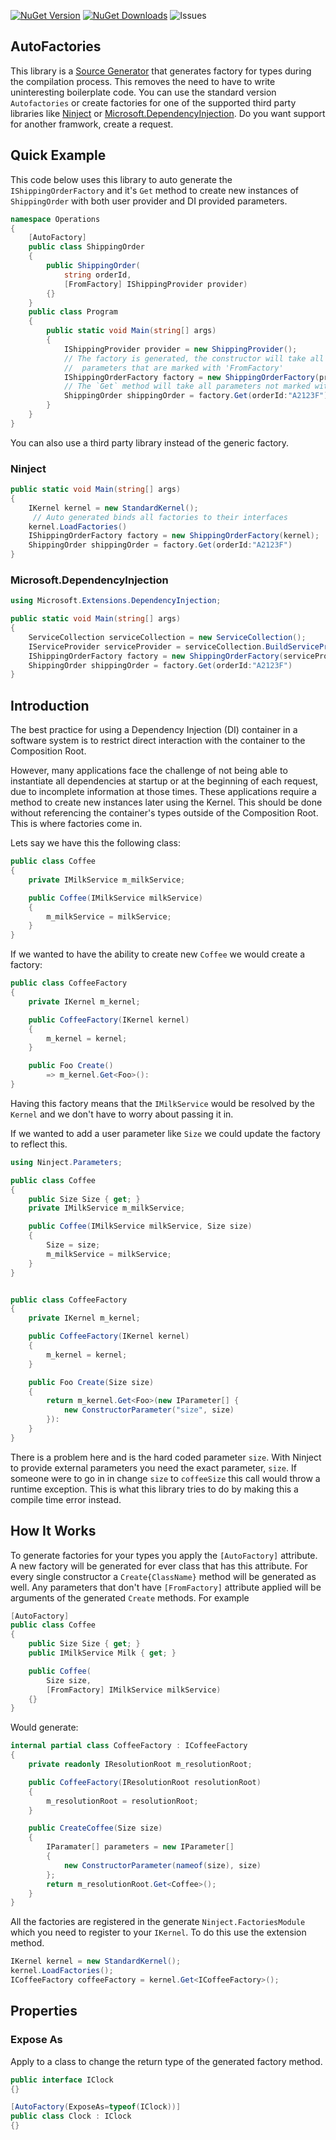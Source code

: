 [![NuGet Version](http://img.shields.io/nuget/v/Ninject.Extension.AutoFactories.svg?style=flat)](https://www.nuget.org/packages/Ninject.Extension.AutoFactories/) 
[![NuGet Downloads](http://img.shields.io/nuget/dt/Ninject.Extension.AutoFactories.svg?style=flat)](https://www.nuget.org/packages/Ninject.Extension.AutoFactories/)
![Issues](https://img.shields.io/github/issues-closed/ByronMayne/Ninject.Extensions.AutoFactories)


## AutoFactories

This library is a [Source Generator](https://learn.microsoft.com/en-us/dotnet/csharp/roslyn-sdk/source-generators-overview) that generates factory for types during the compilation  process. This removes the need to have to write uninteresting boilerplate code. You can use the standard version `Autofactories` or create factories for one of the supported third party libraries like [Ninject](https://github.com/ninject/Ninject) or [Microsoft.DependencyInjection](https://learn.microsoft.com/en-us/dotnet/core/extensions/dependency-injection). Do you want support for another framwork, create a request. 

## Quick Example

This code below uses this library to auto generate the `IShippingOrderFactory` and it's `Get` method to create new instances of `ShippingOrder` with both user provider and DI provided parameters.

```cs
namespace Operations 
{
    [AutoFactory] 
    public class ShippingOrder 
    {
        public ShippingOrder(
            string orderId,
            [FromFactory] IShippingProvider provider)
        {}
    }
    public class Program 
    {
        public static void Main(string[] args)
        {
            IShippingProvider provider = new ShippingProvider();
            // The factory is generated, the constructor will take all
            //  parameters that are marked with 'FromFactory' 
            IShippingOrderFactory factory = new ShippingOrderFactory(provider);
            // The `Get` method will take all parameters not marked with 'FromFactory'
            ShippingOrder shippingOrder = factory.Get(orderId:"A2123F")
        }
    }
}
```

You can also use a third party library instead of the generic factory. 

### Ninject
```cs
public static void Main(string[] args)
{
    IKernel kernel = new StandardKernel();
     // Auto generated binds all factories to their interfaces
    kernel.LoadFactories()
    IShippingOrderFactory factory = new ShippingOrderFactory(kernel);
    ShippingOrder shippingOrder = factory.Get(orderId:"A2123F")
}
```

### Microsoft.DependencyInjection
```cs
using Microsoft.Extensions.DependencyInjection;

public static void Main(string[] args)
{
    ServiceCollection serviceCollection = new ServiceCollection();
    IServiceProvider serviceProvider = serviceCollection.BuildServiceProvider();
    IShippingOrderFactory factory = new ShippingOrderFactory(serviceProvider);
    ShippingOrder shippingOrder = factory.Get(orderId:"A2123F")
}
```

## Introduction
The best practice for using a Dependency Injection (DI) container in a software system is to restrict direct interaction with the container to the Composition Root.

However, many applications face the challenge of not being able to instantiate all dependencies at startup or at the beginning of each  request, due to incomplete information at those times. These applications require a method to create new instances later using the Kernel. This should be done without referencing the container's types outside of the Composition Root. This is where factories come in.


Lets say we have this the following class: 

```csharp
public class Coffee
{
    private IMilkService m_milkService;

    public Coffee(IMilkService milkService)
    {
        m_milkService = milkService;
    }
}
```
If we wanted to have the ability to create new `Coffee` we would create a factory:

```csharp 
public class CoffeeFactory
{
    private IKernel m_kernel;

    public CoffeeFactory(IKernel kernel)
    {
        m_kernel = kernel;
    }

    public Foo Create()
        => m_kernel.Get<Foo>():
}
```

Having this factory means that the `IMilkService` would be resolved by the `Kernel` and we don't have to worry about passing it in. 

If we wanted to add a user parameter like `Size` we could update the factory to reflect this.

```csharp 
using Ninject.Parameters;

public class Coffee
{
    public Size Size { get; }
    private IMilkService m_milkService;

    public Coffee(IMilkService milkService, Size size)
    {
        Size = size;
        m_milkService = milkService;
    }
}


public class CoffeeFactory
{
    private IKernel m_kernel;

    public CoffeeFactory(IKernel kernel)
    {
        m_kernel = kernel;
    }

    public Foo Create(Size size)
    {
        return m_kernel.Get<Foo>(new IParameter[] {
            new ConstructorParameter("size", size)
        }):
    }
}
```
There is a problem here and is the hard coded parameter `size`. With Ninject to provide external parameters you need the exact parameter, `size`. If someone were to go in in change `size` to `coffeeSize` this call would throw a runtime exception. This is what this library tries to do by making this a compile time error instead.   

## How It Works

To generate factories for your types you apply the `[AutoFactory]` attribute. A new factory will be generated for ever class that has this attribute. For every single constructor a `Create{ClassName}` method will be generated as well. Any parameters that don't have `[FromFactory]` attribute applied will be arguments of the generated `Create` methods. For example 

```csharp
[AutoFactory]
public class Coffee
{
    public Size Size { get; }
    public IMilkService Milk { get; }

    public Coffee(
        Size size,
        [FromFactory] IMilkService milkService)
    {}
}
```
Would generate:
```csharp
internal partial class CoffeeFactory : ICoffeeFactory 
{
    private readonly IResolutionRoot m_resolutionRoot;

    public CoffeeFactory(IResolutionRoot resolutionRoot)
    {
        m_resolutionRoot = resolutionRoot;
    }

    public CreateCoffee(Size size)
    {
        IParamater[] parameters = new IParameter[] 
        {
            new ConstructorParameter(nameof(size), size)
        };
        return m_resolutionRoot.Get<Coffee>();
    }
}
```

All the factories are registered in the generate `Ninject.FactoriesModule` which you need to register to your `IKernel`. To do this use the extension method.

```csharp
IKernel kernel = new StandardKernel();
kernel.LoadFactories();
ICoffeeFactory coffeeFactory = kernel.Get<ICoffeeFactory>();
```

## Properties 

### Expose As
Apply to a class to change the return type of the generated factory method.
```cs
public interface IClock 
{}

[AutoFactory(ExposeAs=typeof(IClock))]
public class Clock : IClock 
{}
```